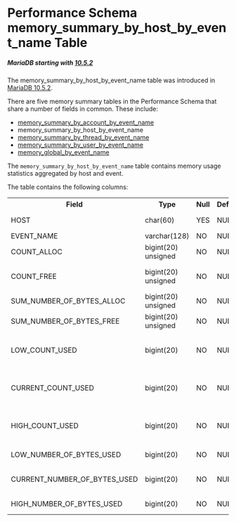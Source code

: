 # Performance Schema memory_summary_by_host_by_event_name Table

##### MariaDB starting with [10.5.2](/kb/en/mariadb-1052-release-notes/)

The memory_summary_by_host_by_event_name table was introduced in [MariaDB 10.5.2](/kb/en/mariadb-1052-release-notes/).

There are five memory summary tables in the Performance Schema that share a number of fields in common. These include:

- [memory_summary_by_account_by_event_name](/sql-statements-structure/sql-statements/administrative-sql-statements/system-tables/performance-schema/performance-schema-tables/performance-schema-memory_summary_by_account_by_event_name-table/)
- memory_summary_by_host_by_event_name
- [memory_summary_by_thread_by_event_name](/sql-statements-structure/sql-statements/administrative-sql-statements/system-tables/performance-schema/performance-schema-tables/performance-schema-memory_summary_by_thread_by_event_name-table/)
- [memory_summary_by_user_by_event_name](/sql-statements-structure/sql-statements/administrative-sql-statements/system-tables/performance-schema/performance-schema-tables/performance-schema-memory_summary_by_user_by_event_name-table/)
- [memory_global_by_event_name](/sql-statements-structure/sql-statements/administrative-sql-statements/system-tables/performance-schema/performance-schema-tables/performance-schema-memory_global_by_event_name-table/)

The `memory_summary_by_host_by_event_name` table contains memory usage statistics aggregated by host and event.

The table contains the following columns:

<table><tbody><tr><th>Field</th><th>Type</th><th>Null</th><th>Default</th><th>Description</th></tr>
<tr><td>HOST</td><td>char(60)</td><td>YES</td><td>NULL</td><td>Host portion of the account.</td></tr>
<tr><td>EVENT_NAME</td><td>varchar(128)</td><td>NO</td><td>NULL</td><td>Event name.</td></tr>
<tr><td>COUNT_ALLOC</td><td>bigint(20) unsigned</td><td>NO</td><td>NULL</td><td>Total number of allocations to memory.</td></tr>
<tr><td>COUNT_FREE</td><td>bigint(20) unsigned</td><td>NO</td><td>NULL</td><td>Total number of attempts to free the allocated memory.</td></tr>
<tr><td>SUM_NUMBER_OF_BYTES_ALLOC</td><td>bigint(20) unsigned</td><td>NO</td><td>NULL</td><td>Total number of bytes allocated.</td></tr>
<tr><td>SUM_NUMBER_OF_BYTES_FREE</td><td>bigint(20) unsigned</td><td>NO</td><td>NULL</td><td>Total number of bytes freed</td></tr>
<tr><td>LOW_COUNT_USED</td><td>bigint(20)</td><td>NO</td><td>NULL</td><td>Lowest number of allocated blocks (lowest value of CURRENT_COUNT_USED).</td></tr>
<tr><td>CURRENT_COUNT_USED</td><td>bigint(20)</td><td>NO</td><td>NULL</td><td>Currently allocated blocks that have not been freed (COUNT_ALLOC minus COUNT_FREE).</td></tr>
<tr><td>HIGH_COUNT_USED</td><td>bigint(20)</td><td>NO</td><td>NULL</td><td>Highest number of allocated blocks (highest value of CURRENT_COUNT_USED).</td></tr>
<tr><td>LOW_NUMBER_OF_BYTES_USED</td><td>bigint(20)</td><td>NO</td><td>NULL</td><td>Lowest number of bytes used.</td></tr>
<tr><td>CURRENT_NUMBER_OF_BYTES_USED</td><td>bigint(20)</td><td>NO</td><td>NULL</td><td>Current number of bytes used (total allocated minus total freed).</td></tr>
<tr><td>HIGH_NUMBER_OF_BYTES_USED</td><td>bigint(20)</td><td>NO</td><td>NULL</td><td>Highest number of bytes used.</td></tr>
</tbody></table>